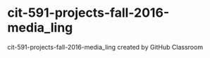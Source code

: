 # cit-591-projects-fall-2016-media_ling
cit-591-projects-fall-2016-media_ling created by GitHub Classroom
